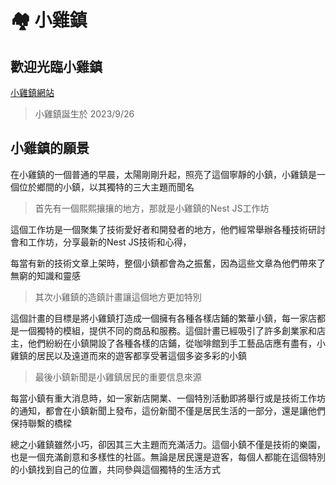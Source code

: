 # 🏘️ 小雞鎮

## 歡迎光臨小雞鎮

[小雞鎮網站](https://town.lychicken.com)

> 小雞鎮誕生於 2023/9/26

## 小雞鎮的願景

在小雞鎮的一個普通的早晨，太陽剛剛升起，照亮了這個寧靜的小鎮，小雞鎮是一個位於鄉間的小鎮，以其獨特的三大主題而聞名

> 首先有一個熙熙攘攘的地方，那就是小雞鎮的Nest JS工作坊

這個工作坊是一個聚集了技術愛好者和開發者的地方，他們經常舉辦各種技術研討會和工作坊，分享最新的Nest JS技術和心得，

每當有新的技術文章上架時，整個小鎮都會為之振奮，因為這些文章為他們帶來了無窮的知識和靈感

> 其次小雞鎮的造鎮計畫讓這個地方更加特別

這個計畫的目標是將小雞鎮打造成一個擁有各種各樣店鋪的繁華小鎮，每一家店都是一個獨特的模組，提供不同的商品和服務。這個計畫已經吸引了許多創業家和店主，他們紛紛在小鎮開設了各種各樣的店鋪，從咖啡館到手工藝品店應有盡有，小雞鎮的居民以及遠道而來的遊客都享受著這個多姿多彩的小鎮

> 最後小鎮新聞是小雞鎮居民的重要信息來源

每當小鎮有重大消息時，如一家新店開業、一個特別活動即將舉行或是技術工作坊的通知，都會在小鎮新聞上發布，這份新聞不僅是居民生活的一部分，還是讓他們保持聯繫的橋樑

總之小雞鎮雖然小巧，卻因其三大主題而充滿活力。這個小鎮不僅是技術的樂園，也是一個充滿創意和多樣性的社區。無論是居民還是遊客，每個人都能在這個特別的小鎮找到自己的位置，共同參與這個獨特的生活方式
